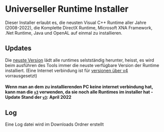# Universeller Runtime Installer
Dieser Installer erlaubt es, die neusten Visual C++ Runtime aller Jahre (2008-2022), die Komplette DirectX Runtime, Microsoft XNA Framework, .Net Runtime, Java und OpenAL auf einmal zu installieren.

## Updates
Die [neuste Version](https://github.com/Manily04/Universeller-Runtime-Installer-DE/releases/latest) lädt alle runtimes selstständig herunter, heisst, es wird beim ausführen des Tools immer die neuste verfügbare Version der Runtime installiert. (Eine Internet verbindung ist für [versionen über v4](https://github.com/Manily04/Universeller-Runtime-Installer-DE/releases/latest) vorrausgesetzt)

#### Wenn man an dem zu installierenden PC keine internet verbindung hat, kann man die [`v3`](https://github.com/Manily04/Universeller-Runtime-Installer-DE/releases/tag/v3) verwenden, da sie noch alle Runtimes im installer hat - Update Stand der [`v3`](https://github.com/Manily04/Universeller-Runtime-Installer-DE/releases/tag/v3): April 2022

## Log
Eine Log datei wird im Downloads Ordner erstellt
